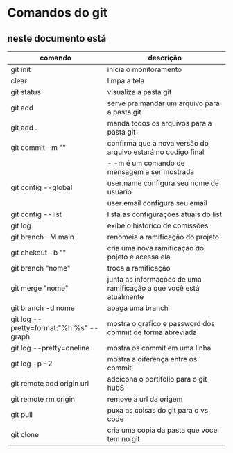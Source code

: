 # Comandos do git

neste documento está
---

| comando| descrição |
| -- | -- |
| git init | inicia o monitoramento |
| clear|  limpa a tela|
| git status | visualiza a pasta git|
| git add | serve pra mandar um arquivo para a pasta git|
| git add . | manda todos os arquivos para a pasta git|
| git commit -m "" | confirma que a nova versão do arquivo estará no codigo final
| |  - -m é um comando de mensagem a ser mostrada|
| git config --global | user.name configura seu nome de usuario|
| | user.email configura seu email|
| git config --list | lista as configurações atuais do list|
| git log | exibe o historico de comissões|
| git branch -M main | renomeia a ramificação do projeto|
| git chekout -b "" | cria uma nova ramificação do pojeto e acessa ela|
|git branch "nome" | troca a ramificação|
| git merge "nome" | junta as informações de uma ramificação a que você está atualmente|
| git branch -d  nome | apaga uma branch|
| git log --pretty=format:"%h %s" --graph | mostra o grafico e password dos commit de forma abreviada|
| git log --pretty=oneline| mostra os commit em uma linha|
| git log -p -2 | mostra a diferença entre os commit |
| git remote add origin url | adcicona o portifolio para o git hubS|
| git remote rm origin| remove a url da origem|
| git pull| puxa as coisas do git para o vs code
| git clone | cria uma copia da pasta que voce tem no git|




